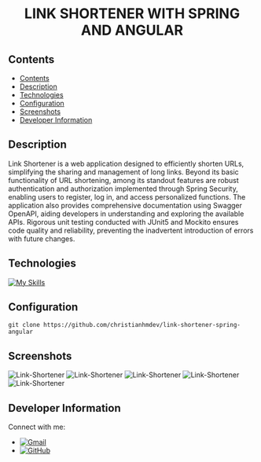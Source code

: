 <div style="text-align: center">
  <h1>LINK SHORTENER WITH SPRING AND ANGULAR</h1>
</div>


## Contents

- [Contents](#contents)
- [Description](#description)
- [Technologies](#technologies)
- [Configuration](#configuration)
- [Screenshots](#screenshots)
- [Developer Information](#developer-information)

## Description

Link Shortener is a web application designed to efficiently shorten URLs, simplifying the sharing and management of long links. Beyond its basic functionality of URL shortening, among its standout features are robust authentication and authorization implemented through Spring Security, enabling users to register, log in, and access personalized functions. The application also provides comprehensive documentation using Swagger OpenAPI, aiding developers in understanding and exploring the available APIs. Rigorous unit testing conducted with JUnit5 and Mockito ensures code quality and reliability, preventing the inadvertent introduction of errors with future changes.

## Technologies

[![My Skills](https://skillicons.dev/icons?i=java,spring,html,css,typescript,angular,bootstrap,postgresql,vscode,idea)](https://skillicons.dev)

## Configuration

```
git clone https://github.com/christianhmdev/link-shortener-spring-angular
```

## Screenshots

![Link-Shortener](https://res.cloudinary.com/ddmcwbdtl/image/upload/v1707142735/shortener-home.png)
![Link-Shortener](https://res.cloudinary.com/ddmcwbdtl/image/upload/v1707142896/shortener-login.png)
![Link-Shortener](https://res.cloudinary.com/ddmcwbdtl/image/upload/v1707142927/shortener-signup.png)
![Link-Shortener](https://res.cloudinary.com/ddmcwbdtl/image/upload/v1707142975/shortener-urls.png)
![Link-Shortener](https://res.cloudinary.com/ddmcwbdtl/image/upload/v1707143892/shortener-swagger.png)

## Developer Information

Connect with me:

- [![Gmail](https://img.shields.io/badge/Gmail-red?logo=gmail)](mailto:christiandevcontact@gmail.com)
- [![GitHub](https://img.shields.io/badge/GitHub-black?logo=github)](https://github.com/christianhmdev/)

